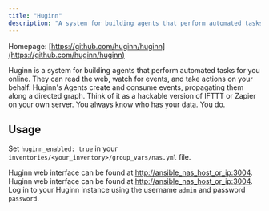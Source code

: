 ```yaml
---
title: "Huginn"
description: "A system for building agents that perform automated tasks for you online"
---
```


Homepage: [https://github.com/huginn/huginn](https://github.com/huginn/huginn)

Huginn is a system for building agents that perform automated tasks for you online. They can read the web, watch for events, and take actions on your behalf. Huginn's Agents create and consume events, propagating them along a directed graph. Think of it as a hackable version of IFTTT or Zapier on your own server. You always know who has your data. You do.

## Usage

Set `huginn_enabled: true` in your `inventories/<your_inventory>/group_vars/nas.yml` file.

Huginn web interface can be found at [http://ansible_nas_host_or_ip:3004](http://ansible_nas_host_or_ip:3004). Huginn web interface can be found at [http://ansible_nas_host_or_ip:3004](http://ansible_nas_host_or_ip:3004). Log in to your Huginn instance using the username `admin` and password `password`.
